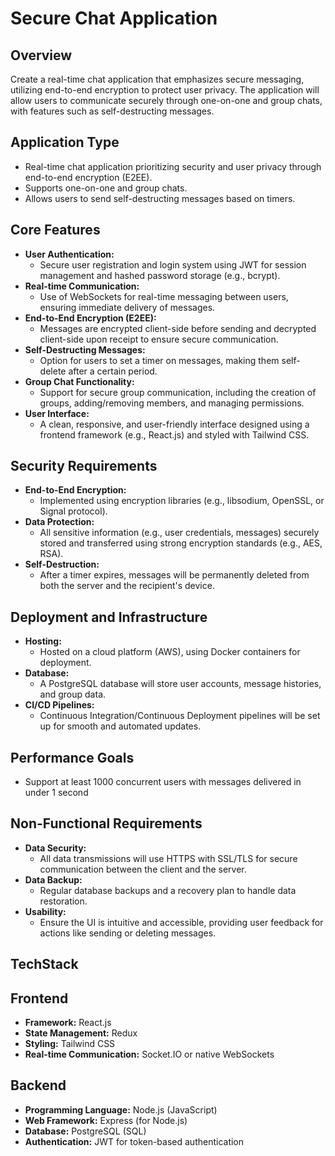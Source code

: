 # Secure Chat Application

## Overview
Create a real-time chat application that emphasizes secure messaging, utilizing end-to-end encryption to protect user privacy. The application will allow users to communicate securely through one-on-one and group chats, with features such as self-destructing messages.

## Application Type
- Real-time chat application prioritizing security and user privacy through end-to-end encryption (E2EE).
- Supports one-on-one and group chats.
- Allows users to send self-destructing messages based on timers.


## Core Features
- **User Authentication:** 
  - Secure user registration and login system using JWT for session management and hashed password storage (e.g., bcrypt).
- **Real-time Communication:** 
  - Use of WebSockets for real-time messaging between users, ensuring immediate delivery of messages.
- **End-to-End Encryption (E2EE):** 
  - Messages are encrypted client-side before sending and decrypted client-side upon receipt to ensure secure communication.
- **Self-Destructing Messages:** 
  - Option for users to set a timer on messages, making them self-delete after a certain period.
- **Group Chat Functionality:** 
  - Support for secure group communication, including the creation of groups, adding/removing members, and managing permissions.
- **User Interface:** 
  - A clean, responsive, and user-friendly interface designed using a frontend framework (e.g., React.js) and styled with Tailwind CSS.

## Security Requirements
- **End-to-End Encryption:** 
  - Implemented using encryption libraries (e.g., libsodium, OpenSSL, or Signal protocol).
- **Data Protection:** 
  - All sensitive information (e.g., user credentials, messages) securely stored and transferred using strong encryption standards (e.g., AES, RSA).
- **Self-Destruction:** 
  - After a timer expires, messages will be permanently deleted from both the server and the recipient's device.

## Deployment and Infrastructure
- **Hosting:** 
  - Hosted on a cloud platform (AWS), using Docker containers for deployment.
- **Database:** 
  - A PostgreSQL database will store user accounts, message histories, and group data.
- **CI/CD Pipelines:** 
  - Continuous Integration/Continuous Deployment pipelines will be set up for smooth and automated updates.

## Performance Goals
- Support at least 1000 concurrent users with messages delivered in under 1 second

## Non-Functional Requirements
- **Data Security:** 
  - All data transmissions will use HTTPS with SSL/TLS for secure communication between the client and the server.
- **Data Backup:** 
  - Regular database backups and a recovery plan to handle data restoration.
- **Usability:** 
  - Ensure the UI is intuitive and accessible, providing user feedback for actions like sending or deleting messages.


## TechStack
## Frontend
- **Framework:** React.js
- **State Management:** Redux
- **Styling:** Tailwind CSS
- **Real-time Communication:** Socket.IO or native WebSockets
## Backend
- **Programming Language:** Node.js (JavaScript)
- **Web Framework:** Express (for Node.js)
- **Database:** PostgreSQL (SQL)
- **Authentication:** JWT for token-based authentication

